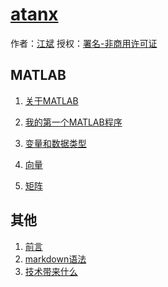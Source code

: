 # [atanx]()

作者：[江斌](http://atanx.github.io)
授权：<a rel="license" href="http://creativecommons.org/licenses/by-nc/4.0/">署名-非商用许可证</a>

## MATLAB
1. [关于MATLAB](#articles/matlab/about)
1. [我的第一个MATLAB程序](#articles/matlab/my-first-matlab-program)
1. [变量和数据类型](#articles/matlab/basis-variable)

1. [向量](#articles/matlab/basic-vectors)

1. [矩阵](#articles/matlab/basic-matrix)
 

## 其他
1. [前言](#README)
1. [markdown语法](#articles/markdown)
1. [技术带来什么](#articles/what-can-technology-bring-to-us)
